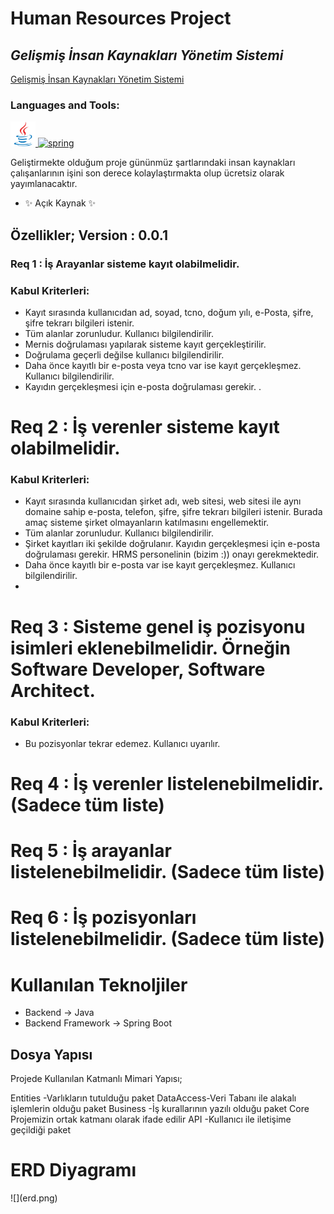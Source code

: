 
# Human Resources Project
## _Gelişmiş İnsan Kaynakları Yönetim Sistemi_
[Gelişmiş İnsan Kaynakları Yönetim Sistemi ](https://github.com/EnginKARATAS/javakamp/tree/main/hrmsJava)



<h3 align="left">Languages and Tools:</h3>
<p align="left"> <a href="https://www.java.com" target="_blank"> <img src="https://raw.githubusercontent.com/devicons/devicon/master/icons/java/java-original.svg" alt="java" width="40" height="40"/> </a> <a href="https://spring.io/" target="_blank"> <img src="https://www.vectorlogo.zone/logos/springio/springio-icon.svg" alt="spring" width="40" height="40"/> </a> </p>


Geliştirmekte olduğum proje gününmüz şartlarındaki insan kaynakları çalışanlarının işini son derece kolaylaştırmakta olup ücretsiz olarak yayımlanacaktır. 

 
- ✨ Açık Kaynak ✨

## Özellikler; Version : 0.0.1
### Req 1 : İş Arayanlar sisteme kayıt olabilmelidir.

### Kabul Kriterleri:

- Kayıt sırasında kullanıcıdan ad, soyad, tcno, doğum yılı, e-Posta, şifre, şifre tekrarı bilgileri istenir.
- Tüm alanlar zorunludur. Kullanıcı bilgilendirilir.
- Mernis doğrulaması yapılarak sisteme kayıt gerçekleştirilir.
- Doğrulama geçerli değilse kullanıcı bilgilendirilir.
- Daha önce kayıtlı bir e-posta veya tcno var ise kayıt gerçekleşmez. Kullanıcı bilgilendirilir.
- Kayıdın gerçekleşmesi için e-posta doğrulaması gerekir.
.
# Req 2 : İş verenler sisteme kayıt olabilmelidir.
### Kabul Kriterleri:

- Kayıt sırasında kullanıcıdan şirket adı, web sitesi, web sitesi ile aynı domaine sahip e-posta, telefon, şifre, şifre tekrarı bilgileri istenir. Burada amaç sisteme şirket olmayanların katılmasını engellemektir.
- Tüm alanlar zorunludur. Kullanıcı bilgilendirilir.
- Şirket kayıtları iki şekilde doğrulanır. Kayıdın gerçekleşmesi için e-posta doğrulaması gerekir. HRMS personelinin (bizim :)) onayı gerekmektedir.
- Daha önce kayıtlı bir e-posta var ise kayıt gerçekleşmez. Kullanıcı bilgilendirilir.
- 
# Req 3 : Sisteme genel iş pozisyonu isimleri eklenebilmelidir. Örneğin Software Developer, Software Architect.
### Kabul Kriterleri:

- Bu pozisyonlar tekrar edemez. Kullanıcı uyarılır.
# Req 4 : İş verenler listelenebilmelidir. (Sadece tüm liste)

# Req 5 : İş arayanlar listelenebilmelidir. (Sadece tüm liste)

# Req 6 : İş pozisyonları listelenebilmelidir. (Sadece tüm liste)


# Kullanılan Teknoljiler
- Backend -> Java
- Backend Framework -> Spring Boot



## Dosya Yapısı

Projede Kullanılan Katmanlı Mimari Yapısı;

Entities -Varlıkların tutulduğu paket
DataAccess-Veri Tabanı ile alakalı işlemlerin olduğu paket
Business -İş kurallarının yazılı olduğu paket
Core Projemizin ortak katmanı olarak ifade edilir
API -Kullanıcı ile iletişime geçildiği paket

<h1>ERD Diyagramı</h1>
![](erd.png)
